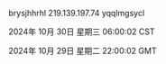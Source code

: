 brysjhhrhl 219.139.197.74 yqqlmgsycl

2024年 10月 30日 星期三 06:00:02 CST

2024年 10月 29日 星期二 22:00:02 GMT
